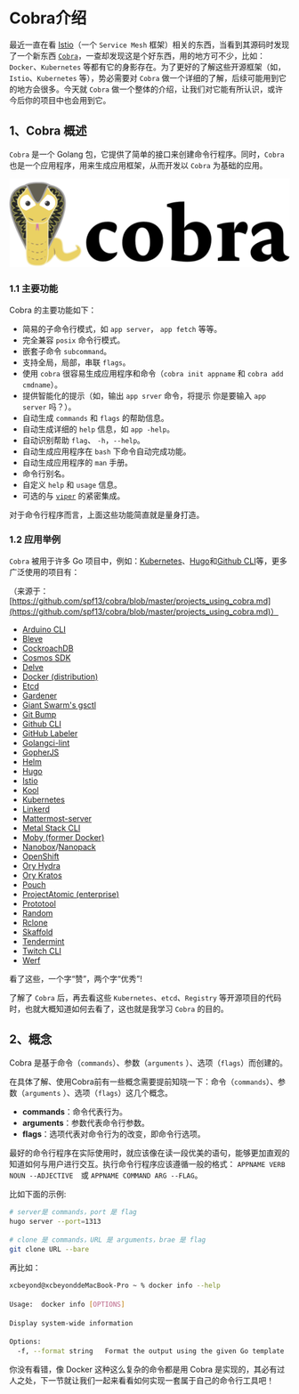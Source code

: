 # Cobra介绍

最近一直在看 [Istio](https://istio.io/)（一个 `Service Mesh` 框架）相关的东西，当看到其源码时发现了一个新东西 [`Cobra`](https://github.com/spf13/cobra)，一查却发现这是个好东西，用的地方可不少，比如：`Docker`、`Kubernetes` 等都有它的身影存在。为了更好的了解这些开源框架（如，`Istio`、`Kubernetes` 等），势必需要对 `Cobra` 做一个详细的了解，后续可能用到它的地方会很多。今天就 `Cobra` 做一个整体的介绍，让我们对它能有所认识，或许今后你的项目中也会用到它。

## 1、Cobra 概述

`Cobra` 是一个 Golang 包，它提供了简单的接口来创建命令行程序。同时，`Cobra` 也是一个应用程序，用来生成应用框架，从而开发以 `Cobra` 为基础的应用。

![Cobra](Cobra.png)

### 1.1 主要功能

Cobra 的主要功能如下：

* 简易的子命令行模式，如 `app server`， `app fetch` 等等。
* 完全兼容 `posix` 命令行模式。
* 嵌套子命令 `subcommand`。
* 支持全局，局部，串联 `flags`。
* 使用 `cobra` 很容易生成应用程序和命令（`cobra init appname` 和 `cobra add cmdname`）。
* 提供智能化的提示（如，输出 `app srver` 命令，将提示 你是要输入 `app server` 吗？）。
* 自动生成 `commands` 和 `flags` 的帮助信息。
* 自动生成详细的 `help` 信息，如 `app -help`。
* 自动识别帮助 `flag`、 `-h`，`--help`。
* 自动生成应用程序在 `bash` 下命令自动完成功能。
* 自动生成应用程序的 `man` 手册。
* 命令行别名。
* 自定义 `help` 和 `usage` 信息。
* 可选的与 [`viper`](http://github.com/spf13/viper) 的紧密集成。

对于命令行程序而言，上面这些功能简直就是量身打造。

### 1.2 应用举例

`Cobra` 被用于许多 Go 项目中，例如：[Kubernetes](http://kubernetes.io/)、[Hugo](https://gohugo.io/)和[Github CLI](https://github.com/cli/cli)等，更多广泛使用的项目有：

（来源于：[https://github.com/spf13/cobra/blob/master/projects_using_cobra.md](https://github.com/spf13/cobra/blob/master/projects_using_cobra.md)）

* [Arduino CLI](https://github.com/arduino/arduino-cli)
* [Bleve](http://www.blevesearch.com/)
* [CockroachDB](http://www.cockroachlabs.com/)
* [Cosmos SDK](https://github.com/cosmos/cosmos-sdk)
* [Delve](https://github.com/derekparker/delve)
* [Docker (distribution)](https://github.com/docker/distribution)
* [Etcd](https://etcd.io/)
* [Gardener](https://github.com/gardener/gardenctl)
* [Giant Swarm's gsctl](https://github.com/giantswarm/gsctl)
* [Git Bump](https://github.com/erdaltsksn/git-bump)
* [Github CLI](https://github.com/cli/cli)
* [GitHub Labeler](https://github.com/erdaltsksn/gh-label)
* [Golangci-lint](https://golangci-lint.run/)
* [GopherJS](http://www.gopherjs.org/)
* [Helm](https://helm.sh/)
* [Hugo](https://gohugo.io/)
* [Istio](https://istio.io/)
* [Kool](https://github.com/kool-dev/kool)
* [Kubernetes](http://kubernetes.io/)
* [Linkerd](https://linkerd.io/)
* [Mattermost-server](https://github.com/mattermost/mattermost-server)
* [Metal Stack CLI](https://github.com/metal-stack/metalctl)
* [Moby (former Docker)](https://github.com/moby/moby)
* [Nanobox](https://github.com/nanobox-io/nanobox)/[Nanopack](https://github.com/nanopack)
* [OpenShift](https://www.openshift.com/)
* [Ory Hydra](https://github.com/ory/hydra)
* [Ory Kratos](https://github.com/ory/kratos)
* [Pouch](https://github.com/alibaba/pouch)
* [ProjectAtomic (enterprise)](http://www.projectatomic.io/)
* [Prototool](https://github.com/uber/prototool)
* [Random](https://github.com/erdaltsksn/random)
* [Rclone](https://rclone.org/)
* [Skaffold](https://skaffold.dev/)
* [Tendermint](https://github.com/tendermint/tendermint)
* [Twitch CLI](https://github.com/twitchdev/twitch-cli)
* [Werf](https://werf.io/)

看了这些，一个字“赞”，两个字“优秀”!

了解了 `Cobra` 后，再去看这些 `Kubernetes`、`etcd`、`Registry` 等开源项目的代码时，也就大概知道如何去看了，这也就是我学习 `Cobra` 的目的。

## 2、概念

Cobra 是基于命令（`commands`）、参数（`arguments` ）、选项（`flags`）而创建的。

在具体了解、使用Cobra前有一些概念需要提前知晓一下：命令（`commands`）、参数（`arguments` ）、选项（`flags`）这几个概念。

* **commands**：命令代表行为。
* **arguments**：参数代表命令行参数。
* **flags**：选项代表对命令行为的改变，即命令行选项。

最好的命令行程序在实际使用时，就应该像在读一段优美的语句，能够更加直观的知道如何与用户进行交互。执行命令行程序应该遵循一般的格式： `APPNAME VERB NOUN --ADJECTIVE  `或 `APPNAME COMMAND ARG --FLAG`。

比如下面的示例:

```sh
# server是 commands，port 是 flag
hugo server --port=1313

# clone 是 commands，URL 是 arguments，brae 是 flag
git clone URL --bare
```

再比如：

```sh
xcbeyond@xcbeyonddeMacBook-Pro ~ % docker info --help 

Usage:  docker info [OPTIONS]

Display system-wide information

Options:
  -f, --format string   Format the output using the given Go template

````

你没有看错，像 Docker 这种这么复杂的命令都是用 Cobra 是实现的，其必有过人之处，下一节就让我们一起来看看如何实现一套属于自己的命令行工具吧！